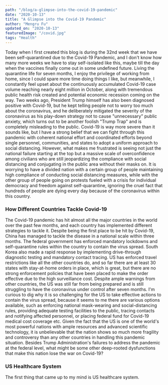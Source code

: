 ```yaml
---
path: "/blog/a-glimpse-into-the-covid-19-pandemic"
date: "2020-10-13"
title: "A Glimpse into the Covid-19 Pandemic" 
author: "Mengru Fu"
updated_on: "2020-10-13"
featuredImage: "/covid.jpg"
tags: "Health"
---
```


Today when I first created this blog is during the 32nd week that we have been self-quarantined due to the Covid-19 Pandemic, and I don't know how many more weeks we have to stay self-isolated like this, maybe till the day when the vaccines finally come out in some undefined future. Living the quarantine life for seven months, I enjoy the privilege of working from home, since I could spare more time doing things I like, but meanwhile, I constantly feel upset about the continuously accumulated Covid-19 case volume reaching nearly eight million in October, along with tremendous public health risk created and potential economic recession coming on the way. Two weeks ago, President Trump himself has also been diagnosed positive with Covid-19, but he kept telling people not to worry too much about the coronavirus, and he deliberately mitigated the severity of the coronavirus as his play-down strategy not to cause "unnecessary" public anxiety, which turns out to be another foolish "Trump Trap" and is completely misleading to the public. Covid-19 is way more severe than it sounds like, but I have a strong belief that we can fight through this pandemic with coherent national effort and coordinated efforts beyond single personnel, communities, and states to adopt a uniform approach to social distancing. However, what makes me frustrated is seeing not just the national failure starting at the top but a massive scale of overconfidence among civilians who are still jeopardizing the compliance with social distancing and conjugating in the public area without their masks on. It is worrying to have a divided nation with a certain group of people maintaining high compliance of conducting social distancing measures, while with the other group of people going on protests fueled with a crisis for individual democracy and freedom against self-quarantine, ignoring the cruel fact that hundreds of people are dying every day because of the coronavirus within this country.  


### How Different Countries Tackle Covid-19
The Covid-19 pandemic has hit almost all the major countries in the world over the past few months, and each country has implemented different strategies to tackle it. Despite being the first place to be hit by Covid-19, China has managed to tackle the disease in a national scale within three months. The federal government has enforced mandatory lockdowns and self-quarantine rules within the country to contain the virus spread. South Korea also made a rapid response by implementing drive-through diagnostic testing and mandatory contact tracing. US has enforced travel restrictions like all the other countries do, and so far there are at least 30 states with stay-at-home orders in place, which is great, but there are no strong enforcement policies that have been placed to make the order effective due to the high surveillance cost. Despite ample warnings from other countries, the US was still far from being prepared and is still struggling to have the coronavirus under control after seven months. I'm curious to dig why it is so challenging for the US to take effective actions to contain the virus spread, because it seems to me there are various options available, such as enforcing national mask-wearing and social-distancing rules, providing adequate testing facilities to the public, tracing contacts and notifying affected personnel, or placing federal fund for Covid-19 medical cost coverage etc. Given the fact that the US is one of the world's most powerful nations with ample resources and advanced scientific technology, it is unbelievable that the nation shows so much more fragility and controversy than any other countries in handling this pandemic situation. Besides Trump Administration's failures to address the pandemic at the federal level, what might be some other deep-rooted dysfunctions that make this nation lose the war on Covid-19? 


### US Healthcare System
The first thing that came up to my mind is US healthcare system. 